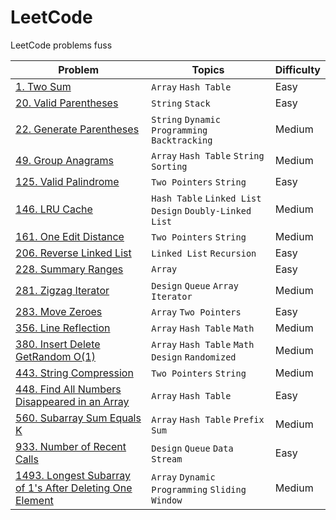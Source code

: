 # LeetCode

LeetCode problems fuss

| Problem | Topics | Difficulty |
| ------- | ------ | ---------- |
| [1. Two Sum](https://leetcode.com/problems/two-sum/) | `Array` `Hash Table` | Easy |
| [20. Valid Parentheses](https://leetcode.com/problems/valid-parentheses/) | `String` `Stack` | Easy |
| [22. Generate Parentheses](https://leetcode.com/problems/generate-parentheses/) | `String` `Dynamic Programming` `Backtracking` | Medium |
| [49. Group Anagrams](https://leetcode.com/problems/group-anagrams/) | `Array` `Hash Table` `String` `Sorting` | Medium |
| [125. Valid Palindrome](https://leetcode.com/problems/valid-palindrome/) | `Two Pointers` `String` | Easy |
| [146. LRU Cache](https://leetcode.com/problems/lru-cache/) | `Hash Table` `Linked List` `Design` `Doubly-Linked List` | Medium |
| [161. One Edit Distance](https://github.com/doocs/leetcode/blob/main/solution/0100-0199/0161.One%20Edit%20Distance/README_EN.md) | `Two Pointers` `String` | Medium |
| [206. Reverse Linked List](https://leetcode.com/problems/reverse-linked-list/) | `Linked List` `Recursion` | Easy |
| [228. Summary Ranges](https://leetcode.com/problems/summary-ranges/) | `Array` | Easy |
| [281. Zigzag Iterator](https://github.com/doocs/leetcode/blob/main/solution/0200-0299/0281.Zigzag%20Iterator/README_EN.md)| `Design` `Queue` `Array` `Iterator`| Medium |
| [283. Move Zeroes](https://leetcode.com/problems/move-zeroes/) | `Array` `Two Pointers` | Easy |
| [356. Line Reflection](https://github.com/doocs/leetcode/blob/main/solution/0300-0399/0356.Line%20Reflection/README_EN.md) | `Array` `Hash Table` `Math` | Medium |
| [380. Insert Delete GetRandom O(1)](https://leetcode.com/problems/insert-delete-getrandom-o1/) | `Array` `Hash Table` `Math` `Design` `Randomized` | Medium |
| [443. String Compression](https://leetcode.com/problems/string-compression/) | `Two Pointers` `String` | Medium |
| [448. Find All Numbers Disappeared in an Array](https://leetcode.com/problems/find-all-numbers-disappeared-in-an-array/) | `Array` `Hash Table`| Easy |
| [560. Subarray Sum Equals K](https://leetcode.com/problems/subarray-sum-equals-k/) | `Array` `Hash Table` `Prefix Sum` | Medium |
| [933. Number of Recent Calls](https://leetcode.com/problems/number-of-recent-calls/) | `Design` `Queue` `Data Stream` | Easy |
| [1493. Longest Subarray of 1's After Deleting One Element](https://leetcode.com/problems/longest-subarray-of-1s-after-deleting-one-element/) | `Array` `Dynamic Programming` `Sliding Window` | Medium |
